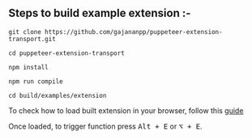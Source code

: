## Steps to build example extension :-

``` 
git clone https://github.com/gajananpp/puppeteer-extension-transport.git

cd puppeteer-extension-transport

npm install

npm run compile

cd build/examples/extension
```

To check how to load built extension in your browser, follow this [guide](https://developer.chrome.com/docs/extensions/mv3/getstarted/#:~:text=The%20directory%20holding%20the%20manifest%20file%20can%20be%20added%20as%20an%20extension%20in%20developer%20mode%20in%20its%20current%20state.)

Once loaded, to trigger function press <kbd>Alt + E</kbd> or <kbd>⌥ + E</kbd>.

